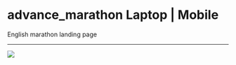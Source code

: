 # advance_marathon Laptop | Mobile
English marathon landing page
<hr><img src="https://github.com/victorblum/course-selling-page/blob/main/photo/Preview.gif" />
